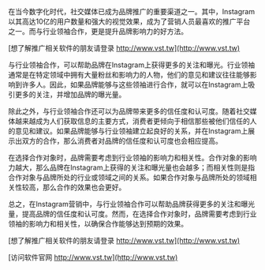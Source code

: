在当今数字化时代，社交媒体已成为品牌推广的重要渠道之一。其中，Instagram以其高达10亿的用户数量和强大的视觉效果，成为了营销人员最喜欢的推广平台之一。而与行业领袖合作，更是提升品牌影响力的好方法。

[想了解推广相关软件的朋友请登录 http://www.vst.tw](http://www.vst.tw)

与行业领袖合作，可以帮助品牌在Instagram上获得更多的关注和曝光。行业领袖通常是在特定领域中拥有大量粉丝和影响力的人物，他们的意见和建议往往能够影响到许多人。因此，如果品牌能够与这些领袖进行合作，就可以在Instagram上吸引更多的关注，并增加品牌的曝光量。

除此之外，与行业领袖合作还可以为品牌带来更多的信任度和认可度。随着社交媒体越来越成为人们获取信息的主要方式，消费者更倾向于相信那些被他们信任的人的意见和建议。如果品牌能够与行业领袖建立起良好的关系，并在Instagram上展示出双方的合作，那么消费者对品牌的信任度和认可度也会相应提高。

在选择合作对象时，品牌需要考虑到行业领袖的影响力和相关性。合作对象的影响力越大，那么品牌在Instagram上获得的关注和曝光量也会越多；而相关性则是指合作对象与品牌所处的行业或领域之间的关系。如果合作对象与品牌所处的领域相关性较高，那么合作的效果也会更好。

总之，在Instagram营销中，与行业领袖合作可以帮助品牌获得更多的关注和曝光量，提高品牌的信任度和认可度。然而，在选择合作对象时，品牌需要考虑到行业领袖的影响力和相关性，以确保合作能够达到预期的效果。

[想了解推广相关软件的朋友请登录 http://www.vst.tw](http://www.vst.tw)


[访问软件官网 http://www.vst.tw](http://www.vst.tw)
